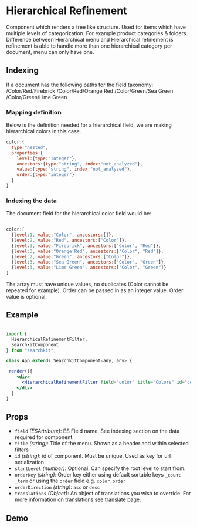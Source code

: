 # Hierarchical Refinement
Component which renders a tree like structure. Used for items which have multiple levels of categorization. For example product categories & folders. Difference between Hierarchical menu and Hierarchical refinement is refinement is able to handle more than one hierarchical category per document, menu can only have one.

## Indexing

If a document has the following paths for the field taxonomy:
  /Color/Red/Firebrick
  /Color/Red/Orange Red
  /Color/Green/Sea Green
  /Color/Green/Lime Green

### Mapping definition
Below is the definition needed for a hierarchical field, we are making hierarchical colors in this case.
```js
color:{
  type:"nested",
  properties:{
    level:{type:"integer"},
    ancestors:{type:"string", index:"not_analyzed"},
    value:{type:"string", index:"not_analyzed"},
    order:{type:"integer"}    
  }
}
```

### Indexing the data

The document field for the hierarchical color field would be:

```js

color:[
  {level:1, value:"Color", ancestors:[]},
  {level:2, value:"Red", ancestors:["Color"]},
  {level:3, value:"Firebrick", ancestors:["Color", "Red"]},
  {level:3, value:"Orange Red", ancestors:["Color", "Red"]},
  {level:2, value:"Green", ancestors:["Color"]},
  {level:3, value:"Sea Green", ancestors:["Color", "Green"]},
  {level:3, value:"Lime Green", ancestors:["Color", "Green"]}
]

```

The array must have unique values, no duplicates (Color cannot be repeated for example). Order can be passed in as an integer value. Order value is optional.


## Example

```jsx

import {
  HierarchicalRefinementFilter,
  SearchkitComponent
} from "searchkit";

class App extends SearchkitComponent<any, any> {

 render(){
    <div>
      <HierarchicalRefinementFilter field="color" title="Colors" id="colors"/>
    </div>
  }
}
```

## Props
- `field` *(ESAttribute)*: ES Field name. See indexing section on the data required for component.
- `title` *(string)*: Title of the menu. Shown as a header and within selected filters
- `id` *(string)*: id of component. Must be unique. Used as key for url serialization
- `startLevel` *(number)*: Optional. Can specify the root level to start from.
- `orderKey` *(string)*: Order key either using default sortable keys `_count` `_term` or using the `order` field e.g. `color.order`
- `orderDirection` *(string)*: `asc` or `desc`
- `translations` *(Object)*: An object of translations you wish to override. For more information on translations see [translate](../../core/Translate.md) page.

## Demo
[](codepen://searchkit/OMgmwR?height=800&theme=0)
